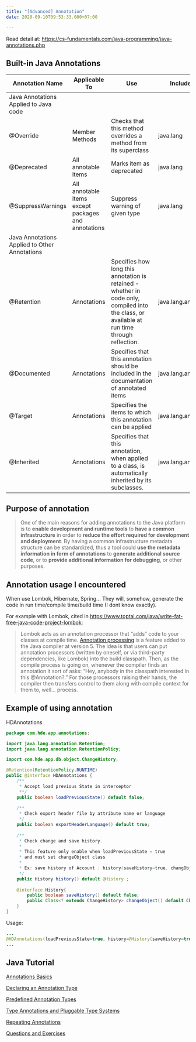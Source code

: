 ```yaml
---
title: "[Advanced] Annotation"
date: 2020-09-10T09:53:33.000+07:00

---
```

Read detail at: https://cs-fundamentals.com/java-programming/java-annotations.php

## Built-in Java Annotations

| Annotation Name | Applicable To | Use | Included in |
| --- | --- | --- | --- |
| Java Annotations Applied to Java code |  |  |  |
| @Override | Member Methods | Checks that this method overrides a method from its superclass | java.lang |
| @Deprecated | All annotable items | Marks item as deprecated | java.lang |
| @SuppressWarnings | All annotable items except packages and annotations | Suppress warning of given type | java.lang |
| Java Annotations Applied to Other Annotations |  |  |  |
| @Retention | Annotations | Specifies how long this annotation is retained - whether in code only, compiled into the class, or available at run time through reflection. | java.lang.annotation |
| @Documented | Annotations | Specifies that this annotation should be included in the documentation of annotated items | java.lang.annotation |
| @Target | Annotations | Specifies the items to which this annotation can be applied | java.lang.annotation |
| @Inherited | Annotations | Specifies that this annotation, when applied to a class, is automatically inherited by its subclasses. | java.lang.annotation |

## Purpose of annotation

> One of the main reasons for adding annotations to the Java platform is to **enable development and runtime tools** to **have a common infrastructure** in order to **reduce the effort required for development and deployment**. By having a common infrastructure metadata structure can be standardized, thus a tool could **use the metadata information in form of annotations** to **generate additional source code**, or to **provide additional information for debugging**, or other purposes.

## Annotation usage I encountered

When use Lombok, Hibernate, Spring... They will, somehow, generate the code in run time/compile time/build time (I dont know exactly).

For example with Lombok, cited in https://www.toptal.com/java/write-fat-free-java-code-project-lombok:

> Lombok acts as an annotation processor that “adds” code to your classes at compile time. [Annotation processing](http://hannesdorfmann.com/annotation-processing/annotationprocessing101) is a feature added to the Java compiler at version 5. The idea is that users can put annotation processors (written by oneself, or via third-party dependencies, like Lombok) into the build classpath. Then, as the compile process is going on, whenever the compiler finds an annotation it sort of asks: “Hey, anybody in the classpath interested in this @Annotation?.” For those processors raising their hands, the compiler then transfers control to them along with compile context for them to, well… process.

## Example of using annotation

HDAnnotations

```java
package com.hde.app.annotations;

import java.lang.annotation.Retention;
import java.lang.annotation.RetentionPolicy;

import com.hde.app.db.object.ChangeHistory;

@Retention(RetentionPolicy.RUNTIME)
public @interface HDAnnotations {
	/**
	 * Accept load previous State in interceptor
	 **/
	public boolean loadPreviousState() default false;
	
	/**
	 * Check export header file by attribute name or language 
	 */
	public boolean exportHeaderLanguage() default true;
	
	/**
	 * Check change and save history.
	 * 
	 * This feature only enable when loadPreviousState = true
	 * and must set changeObject class 
	 * 
	 * Ex: save history of Account : history(saveHistory=true, changObject=AccountChangeHistory.class)
	 */
	public History history() default @History ;
	
	@interface History{
		public boolean saveHistory() default false;
		public Class<? extends ChangeHistory> changeObject() default ChangeHistory.class;
	}
}
```

Usage:

```java
...
@HDAnnotations(loadPreviousState=true, history=@History(saveHistory=true, changeObject=AccountChangeHistory.class))
...
```

## Java Tutorial

[Annotations Basics](https://docs.oracle.com/javase/tutorial/java/annotations/basics.html)

[Declaring an Annotation Type](https://docs.oracle.com/javase/tutorial/java/annotations/declaring.html)

[Predefined Annotation Types](https://docs.oracle.com/javase/tutorial/java/annotations/predefined.html)

[Type Annotations and Pluggable Type Systems](https://docs.oracle.com/javase/tutorial/java/annotations/type_annotations.html)

[Repeating Annotations](https://docs.oracle.com/javase/tutorial/java/annotations/repeating.html)

[Questions and Exercises](https://docs.oracle.com/javase/tutorial/java/annotations/QandE/questions.html)
